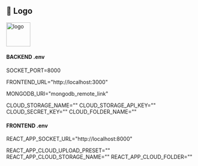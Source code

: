 ## 🍍 Logo
<img src="https://github.com/ngtrgiabao/yanji-social/assets/95952006/6c1efcec-17cd-469f-aa45-495d0bb70a90" width="64px" height="64px" alt="logo"/>


#### BACKEND .env

<!-- ----- BACKEND .env ----- -->

SOCKET_PORT=8000

FRONTEND_URL="http://localhost:3000"

<!-- FRONTEND_URL="deploy_link" -->

<!-- MONGODB_URI="mongodb_local_link" -->

MONGODB_URI="mongodb_remote_link"

<!-- NEED CLOUDINARY ACCOUNT TO USE -->
CLOUD_STORAGE_NAME=""
CLOUD_STORAGE_API_KEY=""
CLOUD_SECRET_KEY=""
CLOUD_FOLDER_NAME=""


#### FRONTEND .env

<!-- ----- FRONTEND .env ----- -->

REACT_APP_SOCKET_URL="http://localhost:8000"
<!-- REACT_APP_SOCKET_URL="link_deploy_frontend" -->

<!-- NEED CLOUDINARY ACCOUNT TO USE -->
REACT_APP_CLOUD_UPLOAD_PRESET=""
REACT_APP_CLOUD_STORAGE_NAME=""
REACT_APP_CLOUD_FOLDER=""
